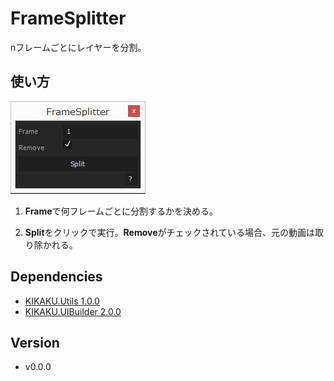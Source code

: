 # FrameSplitter

nフレームごとにレイヤーを分割。

## 使い方

![UI](ui.png)

1. **Frame**で何フレームごとに分割するかを決める。

1. **Split**をクリックで実行。**Remove**がチェックされている場合、元の動画は取り除かれる。

## Dependencies

- [KIKAKU.Utils 1.0.0](https://github.com/atarabi/AfterEffects-Scripts/tree/master/Startup/KikakuUtils)
- [KIKAKU.UIBuilder 2.0.0](https://github.com/atarabi/AfterEffects-Scripts/tree/master/Startup/KikakuUIBuilder)

## Version

- v0.0.0